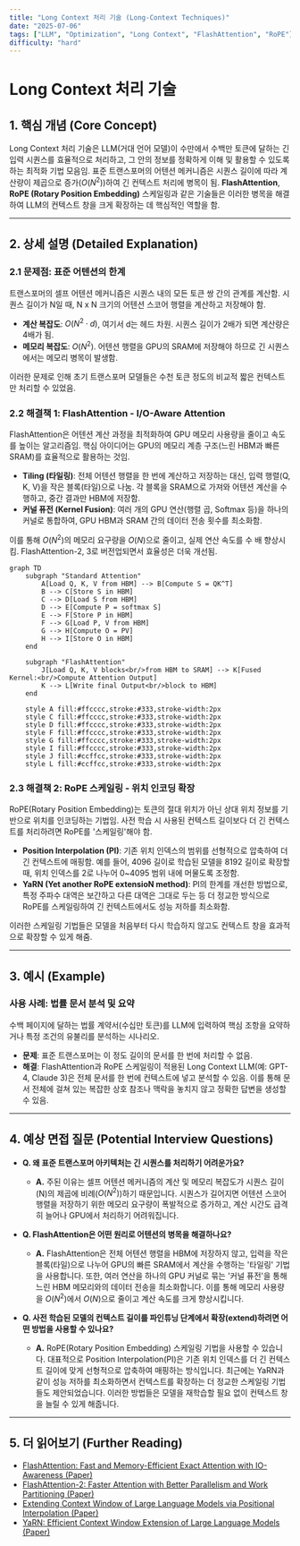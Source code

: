 ```yaml
---
title: "Long Context 처리 기술 (Long-Context Techniques)"
date: "2025-07-06"
tags: ["LLM", "Optimization", "Long Context", "FlashAttention", "RoPE"]
difficulty: "hard"
---
```


# Long Context 처리 기술

## 1. 핵심 개념 (Core Concept)

Long Context 처리 기술은 LLM(거대 언어 모델)이 수만에서 수백만 토큰에 달하는 긴 입력 시퀀스를 효율적으로 처리하고, 그 안의 정보를 정확하게 이해 및 활용할 수 있도록 하는 최적화 기법 모음임. 표준 트랜스포머의 어텐션 메커니즘은 시퀀스 길이에 따라 계산량이 제곱으로 증가($O(N^2)$)하여 긴 컨텍스트 처리에 병목이 됨. **FlashAttention**, **RoPE (Rotary Position Embedding)** 스케일링과 같은 기술들은 이러한 병목을 해결하여 LLM의 컨텍스트 창을 크게 확장하는 데 핵심적인 역할을 함.

---

## 2. 상세 설명 (Detailed Explanation)

### 2.1 문제점: 표준 어텐션의 한계

트랜스포머의 셀프 어텐션 메커니즘은 시퀀스 내의 모든 토큰 쌍 간의 관계를 계산함. 시퀀스 길이가 N일 때, N x N 크기의 어텐션 스코어 행렬을 계산하고 저장해야 함.

*   **계산 복잡도**: $O(N^2 \cdot d)$, 여기서 d는 헤드 차원. 시퀀스 길이가 2배가 되면 계산량은 4배가 됨.
*   **메모리 복잡도**: $O(N^2)$. 어텐션 행렬을 GPU의 SRAM에 저장해야 하므로 긴 시퀀스에서는 메모리 병목이 발생함.

이러한 문제로 인해 초기 트랜스포머 모델들은 수천 토큰 정도의 비교적 짧은 컨텍스트만 처리할 수 있었음.

### 2.2 해결책 1: FlashAttention - I/O-Aware Attention

FlashAttention은 어텐션 계산 과정을 최적화하여 GPU 메모리 사용량을 줄이고 속도를 높이는 알고리즘임. 핵심 아이디어는 GPU의 메모리 계층 구조(느린 HBM과 빠른 SRAM)를 효율적으로 활용하는 것임.

*   **Tiling (타일링)**: 전체 어텐션 행렬을 한 번에 계산하고 저장하는 대신, 입력 행렬(Q, K, V)을 작은 블록(타일)으로 나눔. 각 블록을 SRAM으로 가져와 어텐션 계산을 수행하고, 중간 결과만 HBM에 저장함.
*   **커널 퓨전 (Kernel Fusion)**: 여러 개의 GPU 연산(행렬 곱, Softmax 등)을 하나의 커널로 통합하여, GPU HBM과 SRAM 간의 데이터 전송 횟수를 최소화함.

이를 통해 $O(N^2)$의 메모리 요구량을 $O(N)$으로 줄이고, 실제 연산 속도를 수 배 향상시킴. FlashAttention-2, 3로 버전업되면서 효율성은 더욱 개선됨.

```mermaid
graph TD
    subgraph "Standard Attention"
        A[Load Q, K, V from HBM] --> B[Compute S = QK^T]
        B --> C[Store S in HBM]
        C --> D[Load S from HBM]
        D --> E[Compute P = softmax S]
        E --> F[Store P in HBM]
        F --> G[Load P, V from HBM]
        G --> H[Compute O = PV]
        H --> I[Store O in HBM]
    end

    subgraph "FlashAttention"
        J[Load Q, K, V blocks<br/>from HBM to SRAM] --> K[Fused Kernel:<br/>Compute Attention Output]
        K --> L[Write final Output<br/>block to HBM]
    end

    style A fill:#ffcccc,stroke:#333,stroke-width:2px
    style C fill:#ffcccc,stroke:#333,stroke-width:2px
    style D fill:#ffcccc,stroke:#333,stroke-width:2px
    style F fill:#ffcccc,stroke:#333,stroke-width:2px
    style G fill:#ffcccc,stroke:#333,stroke-width:2px
    style I fill:#ffcccc,stroke:#333,stroke-width:2px
    style J fill:#ccffcc,stroke:#333,stroke-width:2px
    style L fill:#ccffcc,stroke:#333,stroke-width:2px
```

### 2.3 해결책 2: RoPE 스케일링 - 위치 인코딩 확장

RoPE(Rotary Position Embedding)는 토큰의 절대 위치가 아닌 상대 위치 정보를 기반으로 위치를 인코딩하는 기법임. 사전 학습 시 사용된 컨텍스트 길이보다 더 긴 컨텍스트를 처리하려면 RoPE를 '스케일링'해야 함.

*   **Position Interpolation (PI)**: 기존 위치 인덱스의 범위를 선형적으로 압축하여 더 긴 컨텍스트에 매핑함. 예를 들어, 4096 길이로 학습된 모델을 8192 길이로 확장할 때, 위치 인덱스를 2로 나누어 0~4095 범위 내에 머물도록 조정함.
*   **YaRN (Yet another RoPE extensioN method)**: PI의 한계를 개선한 방법으로, 특정 주파수 대역은 보간하고 다른 대역은 그대로 두는 등 더 정교한 방식으로 RoPE를 스케일링하여 긴 컨텍스트에서도 성능 저하를 최소화함.

이러한 스케일링 기법들은 모델을 처음부터 다시 학습하지 않고도 컨텍스트 창을 효과적으로 확장할 수 있게 해줌.

---

## 3. 예시 (Example)

### 사용 사례: 법률 문서 분석 및 요약

수백 페이지에 달하는 법률 계약서(수십만 토큰)를 LLM에 입력하여 핵심 조항을 요약하거나 특정 조건의 유불리를 분석하는 시나리오.

*   **문제**: 표준 트랜스포머는 이 정도 길이의 문서를 한 번에 처리할 수 없음.
*   **해결**: FlashAttention과 RoPE 스케일링이 적용된 Long Context LLM(예: GPT-4, Claude 3)은 전체 문서를 한 번에 컨텍스트에 넣고 분석할 수 있음. 이를 통해 문서 전체에 걸쳐 있는 복잡한 상호 참조나 맥락을 놓치지 않고 정확한 답변을 생성할 수 있음.

---

## 4. 예상 면접 질문 (Potential Interview Questions)

*   **Q. 왜 표준 트랜스포머 아키텍처는 긴 시퀀스를 처리하기 어려운가요?**
    *   **A.** 주된 이유는 셀프 어텐션 메커니즘의 계산 및 메모리 복잡도가 시퀀스 길이(N)의 제곱에 비례($O(N^2)$)하기 때문입니다. 시퀀스가 길어지면 어텐션 스코어 행렬을 저장하기 위한 메모리 요구량이 폭발적으로 증가하고, 계산 시간도 급격히 늘어나 GPU에서 처리하기 어려워집니다.

*   **Q. FlashAttention은 어떤 원리로 어텐션의 병목을 해결하나요?**
    *   **A.** FlashAttention은 전체 어텐션 행렬을 HBM에 저장하지 않고, 입력을 작은 블록(타일)으로 나누어 GPU의 빠른 SRAM에서 계산을 수행하는 '타일링' 기법을 사용합니다. 또한, 여러 연산을 하나의 GPU 커널로 묶는 '커널 퓨전'을 통해 느린 HBM 메모리와의 데이터 전송을 최소화합니다. 이를 통해 메모리 사용량을 $O(N^2)$에서 $O(N)$으로 줄이고 계산 속도를 크게 향상시킵니다.

*   **Q. 사전 학습된 모델의 컨텍스트 길이를 파인튜닝 단계에서 확장(extend)하려면 어떤 방법을 사용할 수 있나요?**
    *   **A.** RoPE(Rotary Position Embedding) 스케일링 기법을 사용할 수 있습니다. 대표적으로 Position Interpolation(PI)은 기존 위치 인덱스를 더 긴 컨텍스트 길이에 맞게 선형적으로 압축하여 매핑하는 방식입니다. 최근에는 YaRN과 같이 성능 저하를 최소화하면서 컨텍스트를 확장하는 더 정교한 스케일링 기법들도 제안되었습니다. 이러한 방법들은 모델을 재학습할 필요 없이 컨텍스트 창을 늘릴 수 있게 해줍니다.

---

## 5. 더 읽어보기 (Further Reading)

*   [FlashAttention: Fast and Memory-Efficient Exact Attention with IO-Awareness (Paper)](https://arxiv.org/abs/2205.14135)
*   [FlashAttention-2: Faster Attention with Better Parallelism and Work Partitioning (Paper)](https://arxiv.org/abs/2307.08691)
*   [Extending Context Window of Large Language Models via Positional Interpolation (Paper)](https://arxiv.org/abs/2306.15595)
*   [YaRN: Efficient Context Window Extension of Large Language Models (Paper)](https://arxiv.org/abs/2309.00071)